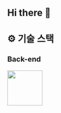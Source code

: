 ## Hi there 👋

## ⚙ 기술 스택
### Back-end
<div>
<img src="https://github.com/gijuyang/Readme_Template/Java.png" width="80">
</div>
